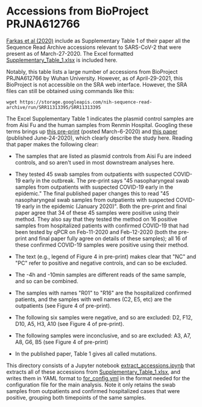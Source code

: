 # Accessions from BioProject PRJNA612766

[Farkas et al (2020)](https://peerj.com/articles/9255) include as Supplementary Table 1 of their paper all the Sequence Read Archive accessions relevant to SARS-CoV-2 that were present as of March-27-2020.
The Excel formatted [Supplementary_Table_1.xlsx](Supplementary_Table_1.xlsx) is included here.

Notably, this table lists a large number of accessions from BioProject PRJNA612766 by Wuhan University.
However, as of April-29-2021, this BioProject is not accessible on the SRA web interface.
However, the SRA files can still be obtained using commands like this:

    wget https://storage.googleapis.com/nih-sequence-read-archive/run/SRR11313395/SRR11313395

The Excel Supplementary Table 1 indicates the plasmid control samples are from Aisi Fu and the human samples from Renmin Hospital.
Googling these terms brings up [this pre-print](https://www.medrxiv.org/content/10.1101/2020.03.04.20029538v1) (posted March-6-2020) and [this paper](https://onlinelibrary.wiley.com/doi/full/10.1002/smll.202002169) (published June-24-2020), which clearly describe the study here.
Reading that paper makes the following clear:

 - The samples that are listed as plasmid controls from Aisi Fu are indeed controls, and so aren't used in most downstream analyses here.

 - They tested 45 swab samples from outpatients with suspected COVID-19 early in the outbreak. The pre-print says "45 nasopharyngeal swab samples from outpatients with suspected COVID-19 early in the epidemic." The final published paper changes this to read "45 nasopharyngeal swab samples from outpatients with suspected COVID-19 early in the epidemic (January 2020)". Both the pre-print and final paper agree that 34 of these 45 samples were positive using their method. They also say that they tested the method on 16 positive samples from hospitalized patients with confirmed COVID-19 that had been tested by qPCR on Feb-11-2020 and Feb-12-2020 (both the pre-print and final paper fully agree on details of these samples); all 16 of these confirmed COVID-19 samples were positive using their method.

 - The text (e.g., legend of Figure 4 in pre-print) makes clear that "NC" and "PC" refer to positive and negative controls, and can so be excluded.

 - The -4h and -10min samples are different reads of the same sample, and so can be combined.

 - The samples with names "R01" to "R16" are the hospitalized confirmed patients, and the samples with well names (C2, E5, etc) are the outpatients (see Figure 4 of pre-print).

 - The following six samples were negative, and so are excluded: D2, F12, D10, A5, H3, A10 (see Figure 4 of pre-print).

 - The following samples were inconclusive, and so are excluded: A3, A7, A8, G6, B5 (see Figure 4 of pre-print)

 - In the published paper, Table 1 gives all called mutations.

This directory consists of a Jupyter notebook [extract_accessions.ipynb](extract_accessions.ipynb) that extracts all of these accessions from [Supplementary_Table_1.xlsx](Supplementary_Table_1.xlsx), and writes them in YAML format to [for_config.yml](for_config.yml) in the format needed for the configuration file for the main analysis.
Note it only retains the swab samples from outpatients and confirmed hospitalized cases that were positive, grouping both timepoints of the same samples.
